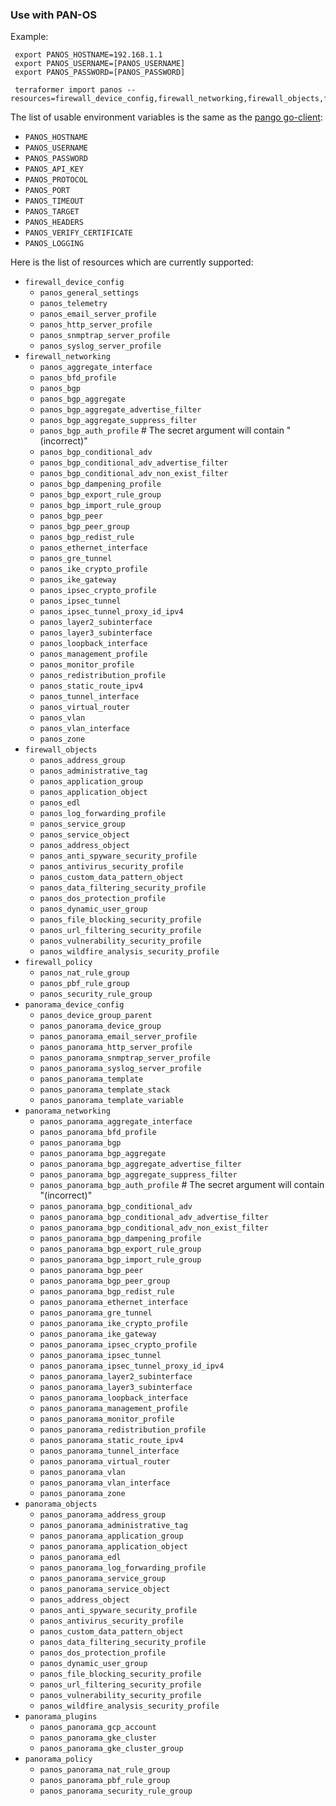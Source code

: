 ### Use with PAN-OS

Example:

```
 export PANOS_HOSTNAME=192.168.1.1
 export PANOS_USERNAME=[PANOS_USERNAME]
 export PANOS_PASSWORD=[PANOS_PASSWORD]

 terraformer import panos --resources=firewall_device_config,firewall_networking,firewall_objects,firewall_policy
```

The list of usable environment variables is the same as the [pango go-client](https://github.com/PaloAltoNetworks/pango):

- `PANOS_HOSTNAME`
- `PANOS_USERNAME`
- `PANOS_PASSWORD`
- `PANOS_API_KEY`
- `PANOS_PROTOCOL`
- `PANOS_PORT`
- `PANOS_TIMEOUT`
- `PANOS_TARGET`
- `PANOS_HEADERS`
- `PANOS_VERIFY_CERTIFICATE`
- `PANOS_LOGGING`

Here is the list of resources which are currently supported:

- `firewall_device_config`
  - `panos_general_settings`
  - `panos_telemetry`
  - `panos_email_server_profile`
  - `panos_http_server_profile`
  - `panos_snmptrap_server_profile`
  - `panos_syslog_server_profile`
- `firewall_networking`
  - `panos_aggregate_interface`
  - `panos_bfd_profile`
  - `panos_bgp`
  - `panos_bgp_aggregate`
  - `panos_bgp_aggregate_advertise_filter`
  - `panos_bgp_aggregate_suppress_filter`
  - `panos_bgp_auth_profile` # The secret argument will contain "(incorrect)"
  - `panos_bgp_conditional_adv`
  - `panos_bgp_conditional_adv_advertise_filter`
  - `panos_bgp_conditional_adv_non_exist_filter`
  - `panos_bgp_dampening_profile`
  - `panos_bgp_export_rule_group`
  - `panos_bgp_import_rule_group`
  - `panos_bgp_peer`
  - `panos_bgp_peer_group`
  - `panos_bgp_redist_rule`
  - `panos_ethernet_interface`
  - `panos_gre_tunnel`
  - `panos_ike_crypto_profile`
  - `panos_ike_gateway`
  - `panos_ipsec_crypto_profile`
  - `panos_ipsec_tunnel`
  - `panos_ipsec_tunnel_proxy_id_ipv4`
  - `panos_layer2_subinterface`
  - `panos_layer3_subinterface`
  - `panos_loopback_interface`
  - `panos_management_profile`
  - `panos_monitor_profile`
  - `panos_redistribution_profile`
  - `panos_static_route_ipv4`
  - `panos_tunnel_interface`
  - `panos_virtual_router`
  - `panos_vlan`
  - `panos_vlan_interface`
  - `panos_zone`
- `firewall_objects`
  - `panos_address_group`
  - `panos_administrative_tag`
  - `panos_application_group`
  - `panos_application_object`
  - `panos_edl`
  - `panos_log_forwarding_profile`
  - `panos_service_group`
  - `panos_service_object`
  - `panos_address_object`
  - `panos_anti_spyware_security_profile`
  - `panos_antivirus_security_profile`
  - `panos_custom_data_pattern_object`
  - `panos_data_filtering_security_profile`
  - `panos_dos_protection_profile`
  - `panos_dynamic_user_group`
  - `panos_file_blocking_security_profile`
  - `panos_url_filtering_security_profile`
  - `panos_vulnerability_security_profile`
  - `panos_wildfire_analysis_security_profile`
- `firewall_policy`
  - `panos_nat_rule_group`
  - `panos_pbf_rule_group`
  - `panos_security_rule_group`
- `panorama_device_config`
  - `panos_device_group_parent`
  - `panos_panorama_device_group`
  - `panos_panorama_email_server_profile`
  - `panos_panorama_http_server_profile`
  - `panos_panorama_snmptrap_server_profile`
  - `panos_panorama_syslog_server_profile`
  - `panos_panorama_template`
  - `panos_panorama_template_stack`
  - `panos_panorama_template_variable`
- `panorama_networking`
  - `panos_panorama_aggregate_interface`
  - `panos_panorama_bfd_profile`
  - `panos_panorama_bgp`
  - `panos_panorama_bgp_aggregate`
  - `panos_panorama_bgp_aggregate_advertise_filter`
  - `panos_panorama_bgp_aggregate_suppress_filter`
  - `panos_panorama_bgp_auth_profile` # The secret argument will contain "(incorrect)"
  - `panos_panorama_bgp_conditional_adv`
  - `panos_panorama_bgp_conditional_adv_advertise_filter`
  - `panos_panorama_bgp_conditional_adv_non_exist_filter`
  - `panos_panorama_bgp_dampening_profile`
  - `panos_panorama_bgp_export_rule_group`
  - `panos_panorama_bgp_import_rule_group`
  - `panos_panorama_bgp_peer`
  - `panos_panorama_bgp_peer_group`
  - `panos_panorama_bgp_redist_rule`
  - `panos_panorama_ethernet_interface`
  - `panos_panorama_gre_tunnel`
  - `panos_panorama_ike_crypto_profile`
  - `panos_panorama_ike_gateway`
  - `panos_panorama_ipsec_crypto_profile`
  - `panos_panorama_ipsec_tunnel`
  - `panos_panorama_ipsec_tunnel_proxy_id_ipv4`
  - `panos_panorama_layer2_subinterface`
  - `panos_panorama_layer3_subinterface`
  - `panos_panorama_loopback_interface`
  - `panos_panorama_management_profile`
  - `panos_panorama_monitor_profile`
  - `panos_panorama_redistribution_profile`
  - `panos_panorama_static_route_ipv4`
  - `panos_panorama_tunnel_interface`
  - `panos_panorama_virtual_router`
  - `panos_panorama_vlan`
  - `panos_panorama_vlan_interface`
  - `panos_panorama_zone`
- `panorama_objects`
  - `panos_panorama_address_group`
  - `panos_panorama_administrative_tag`
  - `panos_panorama_application_group`
  - `panos_panorama_application_object`
  - `panos_panorama_edl`
  - `panos_panorama_log_forwarding_profile`
  - `panos_panorama_service_group`
  - `panos_panorama_service_object`
  - `panos_address_object`
  - `panos_anti_spyware_security_profile`
  - `panos_antivirus_security_profile`
  - `panos_custom_data_pattern_object`
  - `panos_data_filtering_security_profile`
  - `panos_dos_protection_profile`
  - `panos_dynamic_user_group`
  - `panos_file_blocking_security_profile`
  - `panos_url_filtering_security_profile`
  - `panos_vulnerability_security_profile`
  - `panos_wildfire_analysis_security_profile`
- `panorama_plugins`
  - `panos_panorama_gcp_account`
  - `panos_panorama_gke_cluster`
  - `panos_panorama_gke_cluster_group`
- `panorama_policy`
  - `panos_panorama_nat_rule_group`
  - `panos_panorama_pbf_rule_group`
  - `panos_panorama_security_rule_group`
